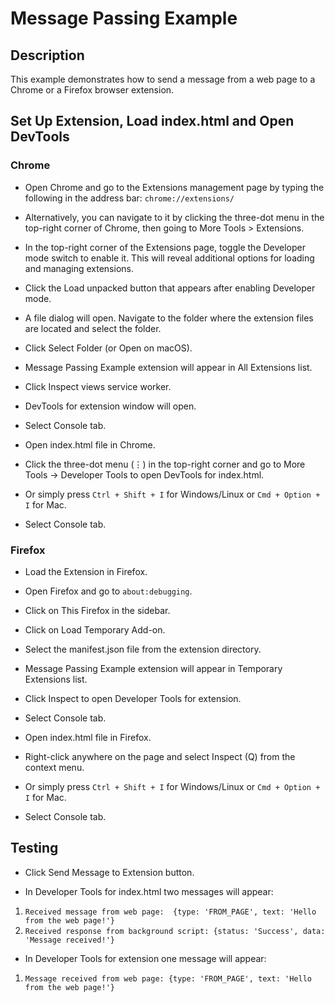 # Message Passing Example

## Description

This example demonstrates how to send a message from a web page to a Chrome or a Firefox browser extension.

## Set Up Extension, Load index.html and Open DevTools

### Chrome

* Open Chrome and go to the Extensions management page by typing the following in the address bar: `chrome://extensions/`

* Alternatively, you can navigate to it by clicking the three-dot menu in the top-right corner of Chrome, then going to More Tools > Extensions.

* In the top-right corner of the Extensions page, toggle the Developer mode switch to enable it. This will reveal additional options for loading and managing extensions.

* Click the Load unpacked button that appears after enabling Developer mode.

* A file dialog will open. Navigate to the folder where the extension files are located and select the folder.

* Click Select Folder (or Open on macOS).

* Message Passing Example extension will appear in All Extensions list.

* Click Inspect views service worker.

* DevTools for extension window will open.

* Select Console tab.

* Open index.html file in Chrome.

* Click the three-dot menu (⋮) in the top-right corner and go to More Tools -> Developer Tools to open DevTools for index.html.

* Or simply press `Ctrl + Shift + I` for Windows/Linux or `Cmd + Option + I` for Mac.

* Select Console tab.

### Firefox

* Load the Extension in Firefox.

* Open Firefox and go to `about:debugging`.

* Click on This Firefox in the sidebar.

* Click on Load Temporary Add-on.

* Select the manifest.json file from the extension directory.

* Message Passing Example extension will appear in Temporary Extensions list.

* Click Inspect to open Developer Tools for extension.

* Select Console tab.

* Open index.html file in Firefox.

* Right-click anywhere on the page and select Inspect (Q) from the context menu.

* Or simply press `Ctrl + Shift + I` for Windows/Linux or `Cmd + Option + I` for Mac.

* Select Console tab.

## Testing

* Click Send Message to Extension button.

* In Developer Tools for index.html two messages will appear:
1. `Received message from web page:  {type: 'FROM_PAGE', text: 'Hello from the web page!'}`
2. `Received response from background script: {status: 'Success', data: 'Message received!'}`

* In Developer Tools for extension one message will appear:

1. `Message received from web page: {type: 'FROM_PAGE', text: 'Hello from the web page!'}`
